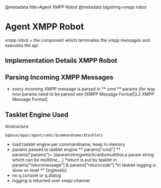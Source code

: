 @metadata title=Agent XMPP Robot
@metadata tagstring=xmpp robot


# Agent XMPP Robot

xmpp robot = the component which terminates the xmpp messages and executes the api


## Implementation Details XMPP Robot


## Parsing Incoming XMPP Messages

* every incoming XMPP message is parsed in
    ** cmd
    ** params  (for way how params need to be parsed see [XMPP Message Format|3.2 XMPP Message Format]


## Tasklet Engine Used

dirstructure

    $qbase/apps/agent/cmds/$commandname/$tasklets


* load tasklet engine per commandname, keep in memory
* params passed to tasklet engine
    ** params\["cmd"\]
    ** params\["params"\]= \[$a param string which can be multiline,$a param string which can be multiline,...\]
*return is put by tasklet in params\["returnmessage"\] & params\["returncode"\]
*in tasklet logging is done on level
    ** \[loglevels\]
* no q.console or q.dialog
* logging is returned over xmpp channel 
